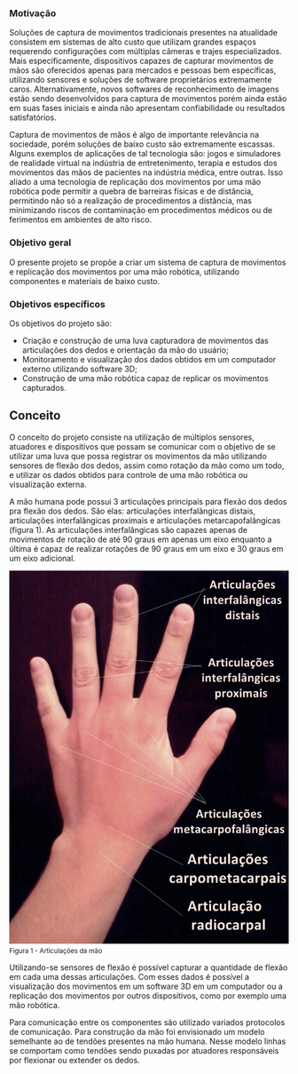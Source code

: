 <!-- # [Mirror Hand](introducao.md) -->

### Motivação

Soluções de captura de movimentos tradicionais presentes na atualidade consistem em sistemas de alto custo que utilizam grandes espaços requerendo configurações com múltiplas câmeras e trajes especializados. Mais especificamente, dispositivos capazes de capturar movimentos de mãos são oferecidos apenas para mercados e pessoas bem específicas, utilizando sensores e soluções de software proprietários extremamente caros. Alternativamente, novos softwares de reconhecimento de imagens estão sendo desenvolvidos para captura de movimentos porém ainda estão em suas fases iniciais e ainda não apresentam confiabilidade ou resultados satisfatórios.

Captura de movimentos de mãos é algo de importante relevância na sociedade, porém soluções de baixo custo são extremamente escassas. Alguns exemplos de aplicações de tal tecnologia são: jogos e simuladores de realidade virtual na indústria de entretenimento, terapia e estudos dos movimentos das mãos de pacientes na indústria médica, entre outras.
Isso aliado a uma tecnologia de replicação dos movimentos por uma mão robótica pode permitir a quebra de barreiras físicas e de distância, permitindo não só a realização de procedimentos a distância, mas minimizando riscos de contaminação em procedimentos médicos ou de ferimentos em ambientes de alto risco.

### Objetivo geral

O presente projeto se propõe a criar um sistema de captura de movimentos e replicação dos movimentos por uma mão robótica, utilizando componentes e materiais de baixo custo.

### Objetivos específicos

Os objetivos do projeto são:

 - Criação e construção de uma luva capturadora de movimentos das articulações dos dedos e orientação da mão do usuário;
 - Monitoramento e visualização dos dados obtidos em um computador externo utilizando software 3D;
 - Construção de uma mão robótica capaz de replicar os movimentos capturados.

## Conceito

O conceito do projeto consiste na utilização de múltiplos sensores, atuadores e dispositivos que possam se comunicar com o objetivo de se utilizar uma luva que possa registrar os movimentos da mão utilizando sensores de flexão dos dedos, assim como rotação da mão como um todo, e utilizar os dados obtidos para controle de uma mão robótica ou visualização externa. 

A mão humana pode possui 3 articulações principais para flexão dos dedos pra flexão dos dedos. São elas: articulações interfalângicas distais, articulações interfalângicas proximais e articulações metarcapofalângicas (figura 1). As articulações interfalângicas são capazes apenas de movimentos de rotação de até 90 graus em apenas um eixo enquanto a última é capaz de realizar rotações de 90 graus em um eixo e 30 graus em um eixo adicional.

![articulações da mão](articulacoesmao.jpg)
<br>
<small>Figura 1 - Articulações da mão</small>

Utilizando-se sensores de flexão é possível capturar a quantidade de flexão em cada uma dessas articulações. Com esses dados é possível a visualização dos movimentos em um software 3D em um computador ou a replicação dos movimentos por outros dispositivos, como por exemplo uma mão robótica.

Para comunicação entre os componentes são utilizado variados protocolos de comunicação. Para construção da mão foi envisionado um modelo semelhante ao de tendões presentes na mão humana. Nesse modelo linhas se comportam como tendões sendo puxadas por atuadores responsáveis por flexionar ou extender os dedos. 
